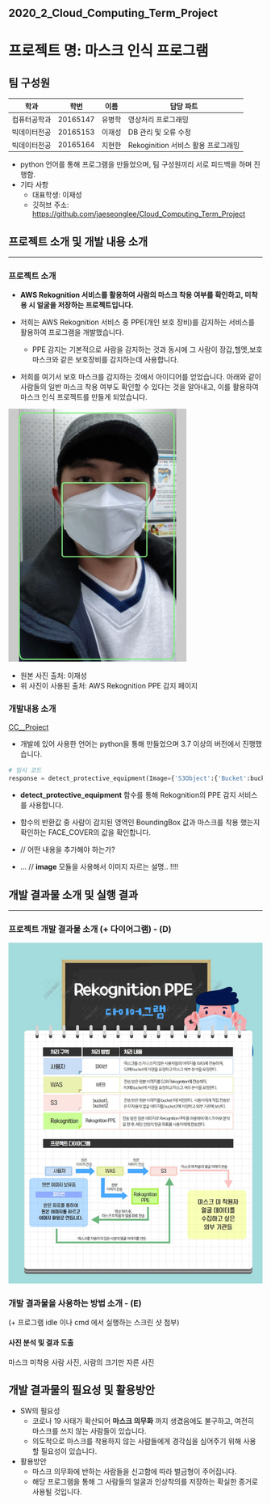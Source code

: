 ## 2020_2_Cloud_Computing_Term_Project
# 프로젝트 명: 마스크 인식 프로그램

## 팀 구성원

|학과|학번|이름|담당 파트|
|----------|---------|----------|----------|
|컴퓨터공학과|20165147|유병학|영상처리 프로그래밍|
|빅데이터전공|20165153|이재성|DB 관리 및 오류 수정|
|빅데이터전공|20165164|지현한|Rekoginition 서비스 활용 프로그래밍|
- python 언어를 통해 프로그램을 만들었으며, 팀 구성원끼리 서로 피드백을 하며 진행함.
- 기타 사항
    - 대표학생: 이재성
    - 깃허브 주소: https://github.com/jaeseonglee/Cloud_Computing_Term_Project


## 프로젝트 소개 및 개발 내용 소개
---------
### 프로젝트 소개
- __AWS Rekognition 서비스를 활용하여 사람의 마스크 착용 여부를 확인하고, 미착용 시 얼굴을 저장하는 프로젝트입니다.__

- 저희는 AWS Rekognition 서비스 중 PPE(개인 보호 장비)를 감지하는 서비스를 활용하여 프로그램을 개발했습니다.
    - PPE 감지는 기본적으로 사람을 감지하는 것과 동시에 그 사람이 장갑,헬멧,보호 마스크와 같은 보호장비를 감지하는데 사용합니다.

- 저희를 여기서 보호 마스크를 감지하는 것에서 아이디어를 얻었습니다. 아래와 같이 사람들의 일반 마스크 착용 여부도 확인할 수 있다는 것을 알아내고, 이를 활용하여 마스크 인식 프로젝트를 만들게 되었습니다.

![alt text](PPE_mask.png)

 - 원본 사진 출처: 이재성
 - 위 사진이 사용된 출처: AWS Rekognition PPE 감지 페이지

### 개발내용 소개
[CC__Project](https://github.com/jaeseonglee/Cloud_Computing_Term_Project/blob/main/CloudComputing_project.py)
- 개발에 있어 사용한 언어는 python을 통해 만들었으며 3.7 이상의 버전에서 진행했습니다. 


```python
# 임시 코드
response = detect_protective_equipment(Image={'S3Object':{'Bucket':bucket,'Name':photo}})
```

- __detect_protective_equipment__ 함수를 통해 Rekognition의 PPE 감지 서비스를 사용합니다. 
- 함수의 반환값 중 사람이 감지된 영역인 BoundingBox 값과 마스크를 착용 했는지 확인하는 FACE_COVER의 값을 확인합니다.

- // 어떤 내용을 추가해야 하는가?
- ... //  __image__ 모듈을 사용해서 이미지 자르는 설명..
!!!!


## 개발 결과물 소개 및 실행 결과
----------------------------------
### 프로젝트 개발 결과물 소개 (+ 다이어그램) - (D)

![alt text](Diagram.jpg)



### 개발 결과물을 사용하는 방법 소개 - (E)

(+ 프로그램 idle 이나 cmd 에서 실행하는 스크린 샷 첨부)





#### 사진 분석 및 결과 도출
마스크 미착용 사람 사진,
사람의 크기만 자른 사진 


## 개발 결과물의 필요성 및 활용방안
- SW의 필요성
    - 코로나 19 사태가 확산되어 __마스크 의무화__ 까지 생겼음에도 불구하고, 여전히 마스크를 쓰지 않는 사람들이 있습니다. 
    - 의도적으로 마스크를 착용하지 않는 사람들에게 경각심을 심어주기 위해 사용할 필요성이 있습니다.
- 활용방안
    - 마스크 의무화에 반하는 사람들을 신고함에 따라 벌금형이 주어집니다.
    - 해당 프로그램을 통해 그 사람들의 얼굴과 인상착의를 저장하는 확실한 증거로 사용될 것입니다.
     

